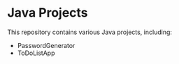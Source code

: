 # Java Projects

This repository contains various Java projects, including:

- PasswordGenerator 
- ToDoListApp

